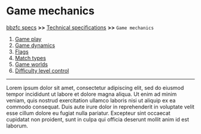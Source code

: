 # Game mechanics

[bbzfc specs](../bbzfc_specs.md) **>>** [Technical specifications](technical_specifications.md) **>>** `Game mechanics`

1. [Game play](game_play.md)
2. [Game dynamics](game_dynamics.md)
3. [Flags](flags.md)
4. [Match types](match_types.md)
5. [Game worlds](game_worlds.md)
6. [Difficulty level control](difficulty_level_control.md)

---

Lorem ipsum dolor sit amet, consectetur adipiscing elit, sed do eiusmod tempor incididunt ut labore et dolore magna
aliqua. Ut enim ad minim veniam, quis nostrud exercitation ullamco laboris nisi ut aliquip ex ea commodo consequat. Duis
aute irure dolor in reprehenderit in voluptate velit esse cillum dolore eu fugiat nulla pariatur. Excepteur sint
occaecat cupidatat non proident, sunt in culpa qui officia deserunt mollit anim id est laborum.
